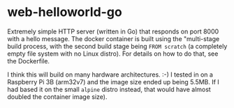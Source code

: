 # web-helloworld-go

Extremely simple HTTP server (written in Go) that responds on port 8000 with a hello message. The docker container is built using the "multi-stage build process, with the second build stage being `FROM scratch` (a completely empty file system with no Linux distro). For details on how to do that, see the Dockerfile.

I think this will build on many hardware architectures. :-)  I tested in on a Raspberry Pi 3B (arm32v7) and the image size ended up being 5.5MB. If I had based it on the small `alpine` distro instead, that would have almost doubled the container image size).
